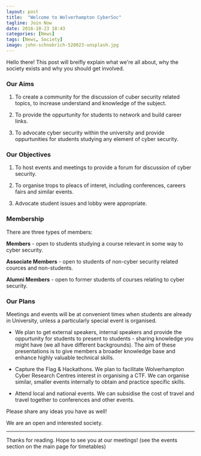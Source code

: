 ```yaml
---
layout: post
title:  "Welcome to Wolverhampton CyberSoc"
tagline: Join Now
date: 2018-10-23 18:43
categories: [News]
tags: [News, Society]
image: john-schnobrich-520023-unsplash.jpg
---
```


Hello there! This post will breifly explain what we're all about, why the society exists and why you should get involved.

### Our Aims


1. To create a community for the discussion of cuber security related topics, to increase understand and knowledge of the subject.

2. To provide the oppurtunity for students to network and build career links.

3. To advocate cyber security within the university and provide oppurtunities for students studying any element of cyber security.


### Our Objectives


1. To host events and meetings to provide a forum for discussion of cyber security.

2. To organise trops to pleacs of interet, including conferences, careers fairs and similar events.

3. Advocate student issues and lobby were appropriate.


### Membership


There are three types of members:

**Members** - open to students studying a course relevant in some way to cyber security.

**Associate Members** - open to students of non-cyber security related cources and non-students.

**Alumni Members** - open to former students of courses relating to cyber security.


### Our Plans


Meetings and events will be at convenient times when students are already in University, unless a particularly special event is organised.

* We plan to get external speakers, internal speakers and provide the oppurtunity for students to present to students - sharing knowledge you might have (we all have different backgrounds). The aim of these presentations is to give members a broader knowledge base and enhance highly valuable technical skills.

* Capture the Flag & Hackathons. We plan to facilitate Wolverhampton Cyber Research Centres interest in organising a CTF. We can organise similar, smaller events internally to obtain and practice specific skills.

* Attend local and national events. We can subsidise the cost of travel and travel together to conferences and other events.

Please share any ideas you have as well!

We are an open and interested society.


---


Thanks for reading. Hope to see you at our meetings! (see the events section on the main page for timetables)